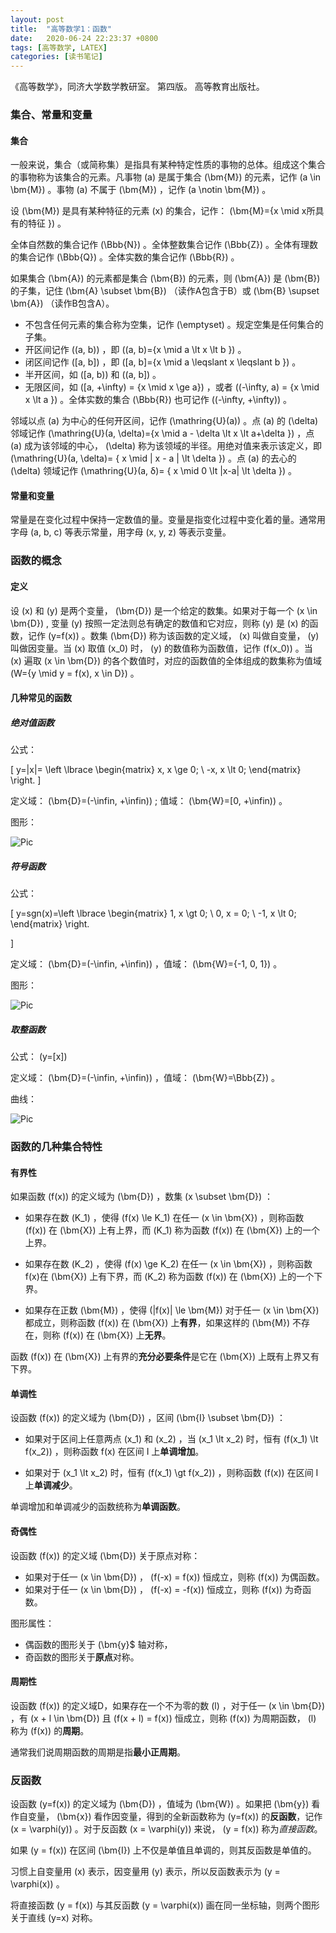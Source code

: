```yaml
---
layout: post
title:  "高等数学1：函数"
date:   2020-06-24 22:23:37 +0800
tags: [高等数学, LATEX]
categories: [读书笔记]
---
```


《高等数学》，同济大学数学教研室。
第四版。
高等教育出版社。


### 集合、常量和变量

#### 集合

一般来说，集合（或简称集）是指具有某种特定性质的事物的总体。组成这个集合的事物称为该集合的元素。凡事物<span> \(a\) <span>是属于集合<span> \(\bm{M}\) <span>的元素，记作<span> \(a \in \bm{M}\) <span>。事物<span> \(a\) <span>不属于<span> \(\bm{M}\) <span>，记作<span> \(a \notin \bm{M}\) <span>。

设<span> \(\bm{M}\) <span>是具有某种特征的元素<span> \(x\) <span>的集合，记作：<span> \(\bm{M}=\{x \mid x所具有的特征 \}\) <span>。


全体自然数的集合记作<span> \(\Bbb{N}\) <span>。全体整数集合记作<span> \(\Bbb{Z}\) <span>。全体有理数的集合记作<span> \(\Bbb{Q}\) <span>。全体实数的集合记作<span> \(\Bbb{R}\) <span>。


如果集合<span> \(\bm{A}\) <span>的元素都是集合<span> \(\bm{B}\) <span>的元素，则<span> \(\bm{A}\) <span>是<span> \(\bm{B}\) <span>的子集，记住<span> \(\bm{A} \subset \bm{B}\) <span>（读作A包含于B）或<span> \(\bm{B} \supset \bm{A}\) <span> （读作B包含A）。


- 不包含任何元素的集合称为空集，记作<span> \(\emptyset\) <span>。规定空集是任何集合的子集。
- 开区间记作 <span> \((a, b)\) <span>，即 <span> \((a, b)=\{x \mid a \lt x \lt b \}\) <span>。
- 闭区间记作 <span> \([a, b]\) <span>，即 <span> \([a, b]=\{x \mid a \leqslant x \leqslant b \}\) <span>。
- 半开区间，如 <span> \([a, b)\) <span> 和 <span> \((a, b]\) <span>。
- 无限区间，如 <span> \([a, +\infty) = \{x \mid x \ge a\}\) <span>，或者 <span> \((-\infty, a) = \{x \mid x \lt a \}\) <span>。全体实数的集合 <span> \(\Bbb{R}\) <span> 也可记作 <span> \((-\infty, +\infty)\) <span>。


邻域以点<span> \(a\) <span> 为中心的任何开区间，记作 <span> \(\mathring{U}(a)\) <span>。点 <span> \(a\) <span> 的 <span> \(\delta\) <span>邻域记作<span> \(\mathring{U}(a, \delta)=\{x \mid a - \delta \lt x \lt a+\delta \}\) <span>，点<span> \(a\) <span>成为该邻域的中心，<span> \(\delta\) <span>称为该领域的半径。用绝对值来表示该定义，即<span> \(\mathring{U}(a, \delta)= \{ x \mid | x - a | \lt \delta \}\) <span>。点<span> \(a\) <span>的去心的<span> \(\delta\) <span>领域记作 <span> \(\mathring{U}(a, δ)= \{ x \mid 0 \lt |x-a| \lt \delta \}\) <span>。


#### 常量和变量

常量是在变化过程中保持一定数值的量。变量是指变化过程中变化着的量。通常用字母<span> \(a, b, c\) <span> 等表示常量，用字母<span> \(x, y, z\) <span>等表示变量。

### 函数的概念

#### 定义
设<span> \(x\) <span>和<span> \(y\) <span>是两个变量，<span> \(\bm{D}\) <span>是一个给定的数集。如果对于每一个<span> \(x \in \bm{D}\) <span>, 变量<span> \(y\) <span>按照一定法则总有确定的数值和它对应，则称<span> \(y\) <span>是<span> \(x\) <span>的函数，记作<span> \(y=f(x)\) <span>。数集<span> \(\bm{D}\) <span>称为该函数的定义域，<span> \(x\) <span>叫做自变量，<span> \(y\) <span>叫做因变量。当<span> \(x\) <span>取值<span> \(x_0\) <span>时，<span> \(y\) <span>的数值称为函数值，记作<span> \(f(x_0)\) <span>。当<span> \(x\) <span>遍取<span> \(x \in \bm{D}\) <span>的各个数值时，对应的函数值的全体组成的数集称为值域<span> \(W=\{y \mid y = f(x), x \in D\}\) <span>。

#### 几种常见的函数

##### 绝对值函数

公式：

<div>

\[
   y=|x|= \left \lbrace \begin{matrix}
   x, x \ge 0; \\
   -x, x \lt 0;
\end{matrix} \right. 
\]

</div>

定义域：<span> \(\bm{D}=(-\infin, +\infin)\) <span>; 值域：<span> \(\bm{W}=[0, +\infin)\) <span>。

图形：

![Pic](/assets/uploads/2020/06/Jdz.png)


##### 符号函数

公式：

<div>

\[
y=sgn(x)=\left \lbrace \begin{matrix} 
1, x \gt 0; \\
0, x = 0; \\
-1, x \lt 0;
\end{matrix} \right.

\]

</div>

定义域：<span> \(\bm{D}=(-\infin, +\infin)\) <span>，值域：<span> \(\bm{W}=\{-1, 0, 1\}\) <span>。

图形：

![Pic](/assets/uploads/2020/06/sgn.png)


##### 取整函数

公式：<span> \(y=[x]\) <span>

定义域：<span> \(\bm{D}=(-\infin, +\infin)\) <span>，值域：<span> \(\bm{W}=\Bbb{Z}\) <span>。

曲线：

![Pic](/assets/uploads/2020/06/CEIL.png)


### 函数的几种集合特性

#### 有界性
如果函数<span> \(f(x)\) <span>的定义域为<span> \(\bm{D}\) <span>，数集<span> \(x \subset \bm{D}\) <span>：
- 如果存在数<span> \(K_1\) <span>，使得<span> \(f(x) \le K_1\) <span>在任一<span> \(x \in \bm{X}\) <span>，则称函数<span> \(f(x)\) <span>在<span> \(\bm{X}\) <span>上有上界，而<span> \(K_1\) <span>称为函数<span> \(f(x)\) <span>在<span> \(\bm{X}\) <span>上的一个上界。 

- 如果存在数<span> \(K_2\) <span>，使得<span> \(f(x) \ge K_2\) <span>在任一<span> \(x \in \bm{X}\) <span>，则称函数<span>f(x)</span>在<span> \(\bm{X}\) <span>上有下界，而<span> \(K_2\) <span>称为函数<span> \(f(x)\) <span>在<span> \(\bm{X}\) <span>上的一个下界。

- 如果存在正数<span> \(\bm{M}\) <span>，使得<span> \(|f(x)| \le \bm{M}\) <span>对于任一<span> \(x \in \bm{X}\) <span>都成立，则称函数<span> \(f(x)\) <span>在<span> \(\bm{X}\) <span>上**有界**，如果这样的<span> \(\bm{M}\) <span>不存在，则称<span> \(f(x)\) <span>在<span> \(\bm{X}\) <span>上**无界**。

函数<span> \(f(x)\) <span>在<span> \(\bm{X}\) <span>上有界的**充分必要条件**是它在<span> \(\bm{X}\) <span>上既有上界又有下界。

#### 单调性

设函数<span> \(f(x)\) <span>的定义域为<span> \(\bm{D}\) <span>，区间<span> \(\bm{I} \subset \bm{D}\) <span>：

- 如果对于区间上任意两点<span> \(x_1\) <span>和<span> \(x_2\) <span>，当<span> \(x_1 \lt x_2\) <span>时，恒有<span> \(f(x_1) \lt f(x_2)\) <span>，则称函数 f(x) 在区间 I 上**单调增加**。

- 如果对于<span> \(x_1 \lt x_2\) <span>时，恒有<span> \(f(x_1) \gt f(x_2)\) <span>，则称函数<span> \(f(x)\) <span>在区间 I 上**单调减少**。


单调增加和单调减少的函数统称为**单调函数**。


#### 奇偶性

设函数<span> \(f(x)\) <span>的定义域<span> \(\bm{D}\) <span>关于原点对称：
- 如果对于任一<span> \(x \in \bm{D}\) <span>，<span> \(f(-x) = f(x)\) <span>恒成立，则称<span> \(f(x)\) <span>为偶函数。
- 如果对于任一<span> \(x \in \bm{D}\) <span>，<span> \(f(-x) = -f(x)\) <span>恒成立，则称<span> \(f(x)\) <span>为奇函数。

图形属性：
- 偶函数的图形关于 <span> \(\bm{y}$ 轴对称，
- 奇函数的图形关于**原点**对称。


#### 周期性

设函数<span> \(f(x)\) <span>的定义域D，如果存在一个不为零的数<span> \(l\) <span>，对于任一<span> \(x \in \bm{D}\) <span>，有<span> \(x + l \in \bm{D}\) <span>且<span> \(f(x + l) = f(x)\) <span> 恒成立，则称<span> \(f(x)\) <span>为周期函数，<span> \(l\) <span> 称为<span> \(f(x)\) <span>的**周期**。

通常我们说周期函数的周期是指**最小正周期**。

### 反函数

设函数<span> \(y=f(x)\) <span> 的定义域为<span> \(\bm{D}\) <span>，值域为<span> \(\bm{W}\) <span>。如果把<span> \(\bm{y}\) <span>看作自变量，<span> \(\bm{x}\) <span>看作因变量，得到的全新函数称为<span> \(y=f(x)\) <span>的**反函数**，记作<span> \(x = \varphi(y)\) <span>。对于反函数<span> \(x = \varphi(y)\) <span>来说，<span> \(y = f(x)\) <span>称为*直接函数*。

如果<span> \(y = f(x)\) <span>在区间<span> \(\bm{I}\) <span>上不仅是单值且单调的，则其反函数是单值的。

习惯上自变量用<span> \(x\) <span>表示，因变量用<span> \(y\) <span>表示，所以反函数表示为<span> \(y = \varphi(x)\) <span>。

将直接函数<span> \(y = f(x)\) <span>与其反函数<span> \(y = \varphi(x)\) <span>画在同一坐标轴，则两个图形关于直线<span> \(y=x\) <span> 对称。 


